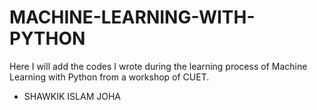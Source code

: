 # MACHINE-LEARNING-WITH-PYTHON
Here I will add the codes I wrote during the learning process of Machine Learning with Python from a workshop of CUET.
- SHAWKIK ISLAM JOHA
